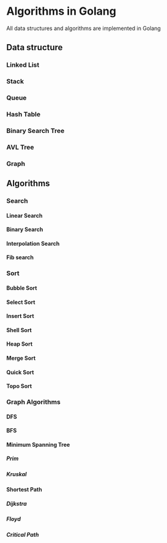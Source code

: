 # Algorithms in Golang

All data structures and algorithms are implemented in Golang

## Data structure

### Linked List

### Stack

### Queue

### Hash Table

### Binary Search Tree

### AVL Tree

### Graph

## Algorithms

### Search

#### Linear Search

#### Binary Search

#### Interpolation Search

#### Fib search

### Sort

#### Bubble Sort

#### Select Sort

#### Insert Sort

#### Shell Sort

#### Heap Sort

#### Merge Sort

#### Quick Sort

#### Topo Sort

### Graph Algorithms

#### DFS

#### BFS

#### Minimum Spanning Tree

##### Prim

##### Kruskal

#### Shortest Path

##### Dijkstra

##### Floyd

##### Critical Path

